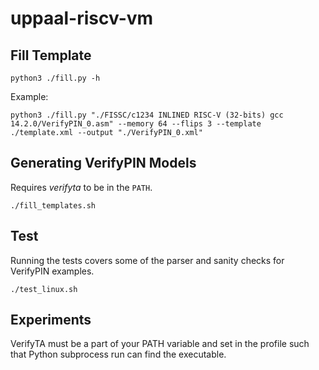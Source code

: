 # uppaal-riscv-vm

## Fill Template
```console
python3 ./fill.py -h
```

Example:
```console
python3 ./fill.py "./FISSC/c1234 INLINED RISC-V (32-bits) gcc 14.2.0/VerifyPIN_0.asm" --memory 64 --flips 3 --template ./template.xml --output "./VerifyPIN_0.xml"
```

## Generating VerifyPIN Models
Requires _verifyta_ to be in the ``PATH``.
```console
./fill_templates.sh
```

## Test
Running the tests covers some of the parser and sanity checks for VerifyPIN examples.
```console
./test_linux.sh
```

## Experiments
VerifyTA must be a part of your PATH variable and set in the profile such that Python subprocess run can find the executable.
